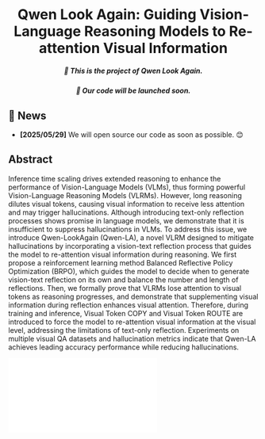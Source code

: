 <h1 align="center">Qwen Look Again: Guiding Vision-Language Reasoning Models to Re-attention Visual Information</h1>

<h5 align="center"><p>🎁 This is the project of Qwen Look Again.</h5>
<h5 align="center"><p>🙂 Our code will be launched soon.</h5>

## 📣 News
- **[2025/05/29]** We will open source our code as soon as possible. 😊

## Abstract

Inference time scaling drives extended reasoning to enhance the performance of Vision-Language Models (VLMs), thus forming powerful Vision-Language Reasoning Models (VLRMs). However, long reasoning dilutes visual tokens, causing visual information to receive less attention and may trigger hallucinations. Although introducing text-only reflection processes shows promise in language models, we demonstrate that it is insufficient to suppress hallucinations in VLMs. To address this issue, we introduce Qwen-LookAgain (Qwen-LA), a novel VLRM designed to mitigate hallucinations by incorporating a vision-text reflection process that guides the model to re-attention visual information during reasoning. We first propose a reinforcement learning method Balanced Reflective Policy Optimization (BRPO), which guides the model to decide when to generate vision-text reflection on its own and balance the number and length of reflections. Then, we formally prove that VLRMs lose attention to visual tokens as reasoning progresses, and demonstrate that supplementing visual information during reflection enhances visual attention. Therefore, during training and inference, Visual Token COPY and Visual Token ROUTE are introduced to force the model to re-attention visual information at the visual level, addressing the limitations of text-only reflection. Experiments on multiple visual QA datasets and hallucination metrics indicate that Qwen-LA achieves leading accuracy performance while reducing hallucinations.

![The framework of Qwen-LookAgain](qwen_la.pdf)


